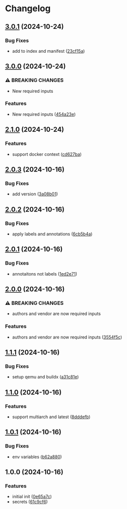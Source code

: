 # Changelog

## [3.0.1](https://github.com/Jmainguy/docker-workflows/compare/v3.0.0...v3.0.1) (2024-10-24)


### Bug Fixes

* add to index and manifest ([23cf15a](https://github.com/Jmainguy/docker-workflows/commit/23cf15afb80830435da9c288829316a1102f0aa1))

## [3.0.0](https://github.com/Jmainguy/docker-workflows/compare/v2.1.0...v3.0.0) (2024-10-24)


### ⚠ BREAKING CHANGES

* New required inputs

### Features

* New required inputs ([454a23e](https://github.com/Jmainguy/docker-workflows/commit/454a23ee1e834ac730b667e185b62c6e354c83ed))

## [2.1.0](https://github.com/Jmainguy/docker-workflows/compare/v2.0.3...v2.1.0) (2024-10-24)


### Features

* support docker context ([cd627ba](https://github.com/Jmainguy/docker-workflows/commit/cd627ba5271940edf7500c02514810e963a40d52))

## [2.0.3](https://github.com/Jmainguy/docker-workflows/compare/v2.0.2...v2.0.3) (2024-10-16)


### Bug Fixes

* add version ([3a08b01](https://github.com/Jmainguy/docker-workflows/commit/3a08b01f260fce3324cbda71bdb82df799fdba61))

## [2.0.2](https://github.com/Jmainguy/docker-workflows/compare/v2.0.1...v2.0.2) (2024-10-16)


### Bug Fixes

* apply labels and annotations ([6cb5b4a](https://github.com/Jmainguy/docker-workflows/commit/6cb5b4ab69d9922a1f3b7d4b91c07bfb6b9dffbb))

## [2.0.1](https://github.com/Jmainguy/docker-workflows/compare/v2.0.0...v2.0.1) (2024-10-16)


### Bug Fixes

* annotaitons not labels ([1ed2e71](https://github.com/Jmainguy/docker-workflows/commit/1ed2e714c3e4a81fb85095d63c6a89e56ae98456))

## [2.0.0](https://github.com/Jmainguy/docker-workflows/compare/v1.1.1...v2.0.0) (2024-10-16)


### ⚠ BREAKING CHANGES

* authors and vendor are now required inputs

### Features

* authors and vendor are now required inputs ([3554f5c](https://github.com/Jmainguy/docker-workflows/commit/3554f5ccacc4dcfa90514db77699da9cc98296e4))

## [1.1.1](https://github.com/Jmainguy/docker-workflows/compare/v1.1.0...v1.1.1) (2024-10-16)


### Bug Fixes

* setup qemu and buildx ([a31c81e](https://github.com/Jmainguy/docker-workflows/commit/a31c81e4ce6a8e62884f348cc8699a44b6fb1d61))

## [1.1.0](https://github.com/Jmainguy/docker-workflows/compare/v1.0.1...v1.1.0) (2024-10-16)


### Features

* support multiarch and latest ([8dddefb](https://github.com/Jmainguy/docker-workflows/commit/8dddefbaa393dbf543e8e124fbfc11f2f56eb734))

## [1.0.1](https://github.com/Jmainguy/docker-workflows/compare/v1.0.0...v1.0.1) (2024-10-16)


### Bug Fixes

* env variables ([b62a880](https://github.com/Jmainguy/docker-workflows/commit/b62a88059b0c714edc04863591cf7813fb872335))

## 1.0.0 (2024-10-16)


### Features

* initial init ([0e65a7c](https://github.com/Jmainguy/docker-workflows/commit/0e65a7c44879f152939bd92a1a43cfece5521e18))
* secrets ([61c9cf6](https://github.com/Jmainguy/docker-workflows/commit/61c9cf6922b762dd0acc554a16ca55f3116eb624))
